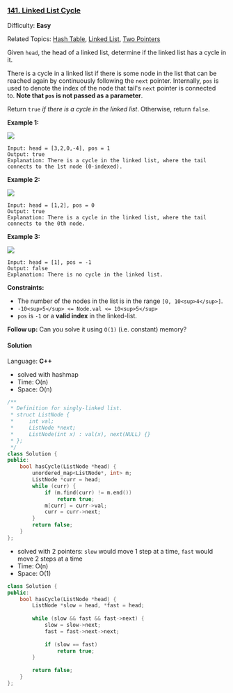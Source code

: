 ### [141\. Linked List Cycle](https://leetcode.com/problems/linked-list-cycle/)

Difficulty: **Easy**

Related Topics: [Hash Table](https://leetcode.com/tag/hash-table/), [Linked List](https://leetcode.com/tag/linked-list/), [Two Pointers](https://leetcode.com/tag/two-pointers/)


Given `head`, the head of a linked list, determine if the linked list has a cycle in it.

There is a cycle in a linked list if there is some node in the list that can be reached again by continuously following the `next` pointer. Internally, `pos` is used to denote the index of the node that tail's `next` pointer is connected to. **Note that `pos` is not passed as a parameter**.

Return `true` _if there is a cycle in the linked list_. Otherwise, return `false`.

**Example 1:**

![](https://assets.leetcode.com/uploads/2018/12/07/circularlinkedlist.png)

```
Input: head = [3,2,0,-4], pos = 1
Output: true
Explanation: There is a cycle in the linked list, where the tail connects to the 1st node (0-indexed).
```

**Example 2:**

![](https://assets.leetcode.com/uploads/2018/12/07/circularlinkedlist_test2.png)

```
Input: head = [1,2], pos = 0
Output: true
Explanation: There is a cycle in the linked list, where the tail connects to the 0th node.
```

**Example 3:**

![](https://assets.leetcode.com/uploads/2018/12/07/circularlinkedlist_test3.png)

```
Input: head = [1], pos = -1
Output: false
Explanation: There is no cycle in the linked list.
```

**Constraints:**

*   The number of the nodes in the list is in the range `[0, 10<sup>4</sup>]`.
*   `-10<sup>5</sup> <= Node.val <= 10<sup>5</sup>`
*   `pos` is `-1` or a **valid index** in the linked-list.

**Follow up:** Can you solve it using `O(1)` (i.e. constant) memory?


#### Solution

Language: **C++**

* solved with hashmap
* Time: O(n)
* Space: O(n)

```c++
/**
 * Definition for singly-linked list.
 * struct ListNode {
 *     int val;
 *     ListNode *next;
 *     ListNode(int x) : val(x), next(NULL) {}
 * };
 */
class Solution {
public:
    bool hasCycle(ListNode *head) {        
        unordered_map<ListNode*, int> m;
        ListNode *curr = head;
        while (curr) {
            if (m.find(curr) != m.end())
                return true;
            m[curr] = curr->val;
            curr = curr->next;
        }
        return false;
    }
};
```

* solved with 2 pointers: `slow` would move 1 step at a time, `fast` would move 2 steps at a time
* Time: O(n)
* Space: O(1)

```c++
class Solution {
public:
    bool hasCycle(ListNode *head) {
        ListNode *slow = head, *fast = head;
        
        while (slow && fast && fast->next) {
            slow = slow->next;
            fast = fast->next->next;
            
            if (slow == fast)
                return true;
        }
        
        return false;
    }
};
```